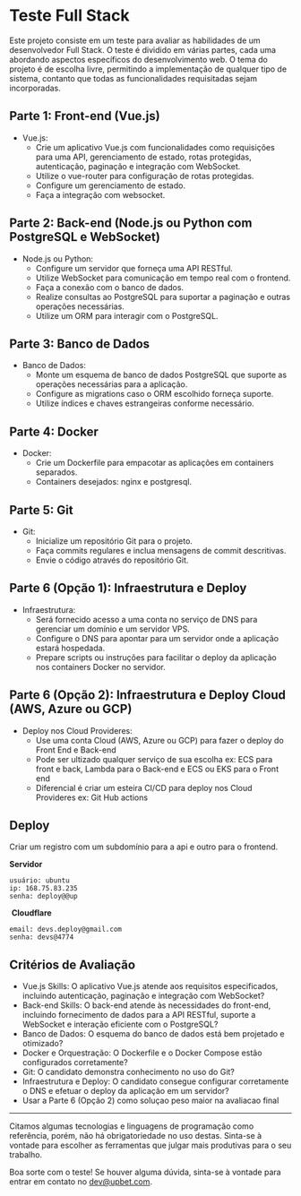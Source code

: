 # Teste Full Stack
Este projeto consiste em um teste para avaliar as habilidades de um desenvolvedor Full Stack. O teste é dividido em várias partes, cada uma abordando aspectos específicos do desenvolvimento web. O tema do projeto é de escolha livre, permitindo a implementação de qualquer tipo de sistema, contanto que todas as funcionalidades requisitadas sejam incorporadas.
## Parte 1: Front-end (Vue.js)
- Vue.js:
  - Crie um aplicativo Vue.js com funcionalidades como requisições para uma API, gerenciamento de estado, rotas protegidas, autenticação, paginação e integração com WebSocket.
  - Utilize o vue-router para configuração de rotas protegidas.
  - Configure um gerenciamento de estado.
  - Faça a integração com websocket.
## Parte 2: Back-end (Node.js ou Python com PostgreSQL e WebSocket)
- Node.js ou Python:
  - Configure um servidor que forneça uma API RESTful.
  - Utilize WebSocket para comunicação em tempo real com o frontend.
  - Faça a conexão com o banco de dados.
  - Realize consultas ao PostgreSQL para suportar a paginação e outras operações necessárias.
  - Utilize um ORM para interagir com o PostgreSQL.
## Parte 3: Banco de Dados
- Banco de Dados:
  - Monte um esquema de banco de dados PostgreSQL que suporte as operações necessárias para a aplicação.
  - Configure as migrations caso o ORM escolhido forneça suporte.
  - Utilize índices e chaves estrangeiras conforme necessário.
## Parte 4: Docker
- Docker:
  - Crie um Dockerfile para empacotar as aplicações em containers separados.
  - Containers desejados: nginx e postgresql.
## Parte 5: Git
- Git:
  - Inicialize um repositório Git para o projeto.
  - Faça commits regulares e inclua mensagens de commit descritivas.
  - Envie o código através do repositório Git.
## Parte 6 (Opção 1): Infraestrutura e Deploy
- Infraestrutura:
  - Será fornecido acesso a uma conta no serviço de DNS para gerenciar um domínio e um servidor VPS.
  - Configure o DNS para apontar para um servidor onde a aplicação estará hospedada.
  - Prepare scripts ou instruções para facilitar o deploy da aplicação nos containers Docker no servidor.
## Parte 6 (Opção 2): Infraestrutura e Deploy Cloud (AWS, Azure ou GCP)
- Deploy nos Cloud Provideres:
  - Use uma conta Cloud (AWS, Azure ou GCP) para fazer o deploy do Front End e Back-end
  - Pode ser ultizado qualquer serviço de sua escolha ex: ECS para front e back, Lambda para o Back-end e ECS ou EKS para o Front end
  - Diferencial é criar um esteira CI/CD para deploy nos Cloud Provideres ex: Git Hub actions
## Deploy
Criar um registro com um subdomínio para a api e outro para o frontend.

**Servidor**
```
usuário: ubuntu
ip: 168.75.83.235
senha: deploy@@up
```
​
**Cloudflare**
```
email: devs.deploy@gmail.com
senha: devs@4774
```
  
## Critérios de Avaliação
- Vue.js Skills: O aplicativo Vue.js atende aos requisitos especificados, incluindo autenticação, paginação e integração com WebSocket?
- Back-end Skills: O back-end atende às necessidades do front-end, incluindo fornecimento de dados para a API RESTful, suporte a WebSocket e interação eficiente com o PostgreSQL?
- Banco de Dados: O esquema do banco de dados está bem projetado e otimizado?
- Docker e Orquestração: O Dockerfile e o Docker Compose estão configurados corretamente?
- Git: O candidato demonstra conhecimento no uso do Git?
- Infraestrutura e Deploy: O candidato consegue configurar corretamente o DNS e efetuar o deploy da aplicação em um servidor?
- Usar a Parte 6 (Opção 2) como soluçao peso maior na avaliacao final
---

Citamos algumas tecnologias e linguagens de programação como referência, porém, não há obrigatoriedade no uso destas. Sinta-se à vontade para escolher as ferramentas que julgar mais produtivas para o seu trabalho.

Boa sorte com o teste! Se houver alguma dúvida, sinta-se à vontade para entrar em contato no dev@upbet.com.
